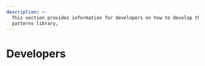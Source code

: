 ```yaml
---
description: >-
  This section provides information for developers on how to develop the
  patterns library,
---
```


# Developers

